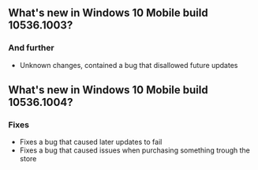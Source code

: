 ## What's new in Windows 10 Mobile build 10536.1003?
### And further
- Unknown changes, contained a bug that disallowed future updates

## What's new in Windows 10 Mobile build 10536.1004?
### Fixes
- Fixes a bug that caused later updates to fail
- Fixes a bug that caused issues when purchasing something trough the store